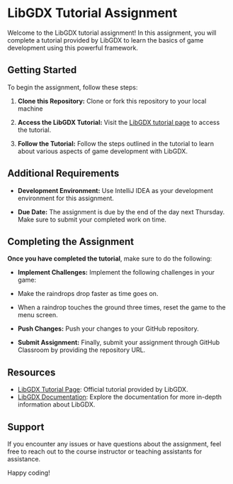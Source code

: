 # LibGDX Tutorial Assignment

Welcome to the LibGDX tutorial assignment! In this assignment, you will complete a tutorial provided by LibGDX to learn the basics of game development using this powerful framework.

## Getting Started

To begin the assignment, follow these steps:

1. **Clone this Repository:** Clone or fork this repository to your local machine

2. **Access the LibGDX Tutorial:** Visit the [LibGDX tutorial page](https://libgdx.com/dev/simple-game/) to access the tutorial.

3. **Follow the Tutorial:** Follow the steps outlined in the tutorial to learn about various aspects of game development with LibGDX.

## Additional Requirements

- **Development Environment:** Use IntelliJ IDEA as your development environment for this assignment.

- **Due Date:** The assignment is due by the end of the day next Thursday. Make sure to submit your completed work on time.

## Completing the Assignment

**Once you have completed the tutorial**, make sure to do the following:

- **Implement Challenges:** Implement the following challenges in your game:
- Make the raindrops drop faster as time goes on.
- When a raindrop touches the ground three times, reset the game to the menu screen.

- **Push Changes:** Push your changes to your GitHub repository.

- **Submit Assignment:** Finally, submit your assignment through GitHub Classroom by providing the repository URL.

## Resources

- [LibGDX Tutorial Page](https://libgdx.com/dev/simple-game/): Official tutorial provided by LibGDX.
- [LibGDX Documentation](https://libgdx.com/documentation/): Explore the documentation for more in-depth information about LibGDX.

## Support

If you encounter any issues or have questions about the assignment, feel free to reach out to the course instructor or teaching assistants for assistance.

Happy coding!
